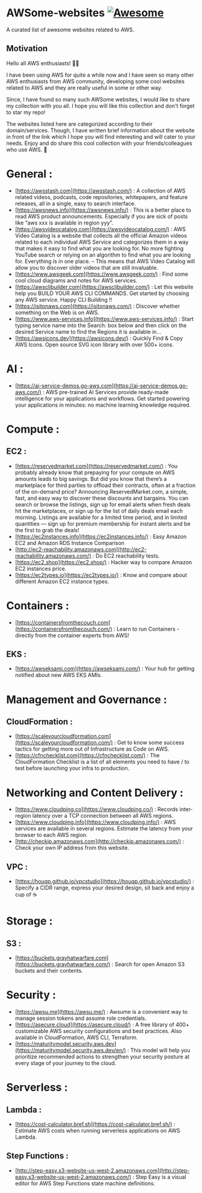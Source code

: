 # AWSome-websites [![Awesome](https://awesome.re/badge.svg)](https://awesome.re)
A curated list of awesome websites related to AWS.
## Motivation
Hello all AWS enthusiasts! 👋🏼

I have been using AWS for quite a while now and I have seen so many other AWS enthusiasts from AWS community, developing some cool websites related to AWS and they are really useful in some or other way.

Since, I have found so many such AWSome websites, I would like to share my collection with you all. I hope you will like this collection and don't forget to star my repo! 

The websites listed here are categorized according to their domain/services. Though, I have written brief information about the website in front of the link which I hope you will find interesting and will cater to your needs. Enjoy and do share this cool collection with your friends/colleagues who use AWS. 🙂 


# General :
* [https://awsstash.com](https://awsstash.com/) : A collection of AWS related videos, podcasts, code repositories, whitepapers, and feature releases, all in a single, easy to search interface.
* [https://awsnews.info](https://awsnews.info/) : This is a better place to read AWS product announcements. Especially if you are sick of posts like “aws xxx is available in region yyy”.
* [https://awsvideocatalog.com](https://awsvideocatalog.com/) : AWS Video Catalog is a website that collects all the official Amazon videos related to each individual AWS Service and categorizes them in a way that makes it easy to find what you are looking for. No more fighting YouTube search or relying on an algorithm to find what you are looking for. Everything is in one place. – This means that AWS Video Catalog will allow you to discover older videos that are still invaluable.
* [https://www.awsgeek.com](https://www.awsgeek.com/) : Find some cool cloud diagrams and notes for AWS services.
* [https://awsclibuilder.com](https://awsclibuilder.com/) : Let this website help you BUILD YOUR AWS CLI COMMANDS. Get started by choosing any AWS service. Happy CLI Building !!
* [https://isitonaws.com](https://isitonaws.com/) : Discover whether something on the Web is on AWS.
* [https://www.aws-services.info](https://www.aws-services.info/) : Start typing service name into the Search: box below and then click on the desired Service name to find the Regions it is available in...
* [https://awsicons.dev](https://awsicons.dev/) : Quickly Find & Copy AWS Icons. Open source SVG icon library with over 500+ icons.


# AI :
* [https://ai-service-demos.go-aws.com](https://ai-service-demos.go-aws.com/) : AWS pre-trained AI Services provide ready-made intelligence for your applications and workflows. Get started powering your applications in minutes: no machine learning knowledge required.


# Compute :
## EC2 : 
* [https://reservedmarket.com](https://reservedmarket.com/) : You probably already know that prepaying for your compute on AWS amounts leads to big savings. But did you know that there’s a marketplace for third parties to offload their contracts, often at a fraction of the on-demand price? Announcing ReservedMarket.com, a simple, fast, and easy way to discover these discounts and bargains. You can search or browse the listings, sign up for email alerts when fresh deals hit the marketplaces, or sign up for the list of daily deals email each morning. Listings are available for a limited time period, and in limited quantities — sign up for premium membership for instant alerts and be the first to grab the deals!
* [https://ec2instances.info](https://ec2instances.info/) : Easy Amazon EC2 and Amazon RDS Instance Comparison
* [http://ec2-reachability.amazonaws.com](http://ec2-reachability.amazonaws.com/) : Do EC2 reachability tests. 
* [https://ec2.shop](https://ec2.shop/) : Hacker way to compare Amazon EC2 instances price.
* [https://ec2types.io](https://ec2types.io/) : Know and compare about different Amazon EC2 instance types.


# Containers :
* [https://containersfromthecouch.com](https://containersfromthecouch.com/) : Learn to run Containers - directly from the container experts from AWS!
## EKS : 
* [https://awseksami.com](https://awseksami.com/) : Your hub for getting notified about new AWS EKS AMIs.


# Management and Governance :
## CloudFormation :
* [https://scaleyourcloudformation.com](https://scaleyourcloudformation.com/) : Get to know some success tactics for getting more out of Infrastructure as Code on AWS.
* [https://cfnchecklist.com](https://cfnchecklist.com/) : The CloudFormation Checklist is a list of all elements you need to have / to test before launching your infra to production.


# Networking and Content Delivery :
* [https://www.cloudping.co](https://www.cloudping.co/) : Records inter-region latency over a TCP connection between all AWS regions.
* [https://www.cloudping.info](https://www.cloudping.info/) : AWS services are available in several regions. Estimate the latency from your browser to each AWS region.
* [http://checkip.amazonaws.com](http://checkip.amazonaws.com/) : Check your own IP address from this website.
## VPC :
* [https://houqp.github.io/vpcstudio](https://houqp.github.io/vpcstudio/) : Specify a CIDR range, express your desired design, sit back and enjoy a cup of ☕


# Storage :
## S3 : 
* [https://buckets.grayhatwarfare.com](https://buckets.grayhatwarfare.com/) : Search for open Amazon S3 buckets and their contents.


# Security : 
* [https://awsu.me](https://awsu.me/) : Awsume is a convenient way to manage session tokens and assume role credentials.
* [https://asecure.cloud](https://asecure.cloud/) : A free library of 400+ customizable AWS security configurations and best practices. Also available in CloudFormation, AWS CLI, Terraform.
* [https://maturitymodel.security.aws.dev](https://maturitymodel.security.aws.dev/en/) : This model will help you prioritize recommended actions to strengthen your security posture at every stage of your journey to the cloud.


# Serverless :
## Lambda :
* [https://cost-calculator.bref.sh](https://cost-calculator.bref.sh/) : Estimate AWS costs when running serverless applications on AWS Lambda.

## Step Functions :
* [http://step-easy.s3-website-us-west-2.amazonaws.com](http://step-easy.s3-website-us-west-2.amazonaws.com/) : Step Easy is a visual editor for AWS Step Functions state machine definitions.
